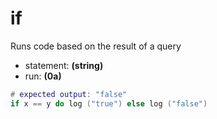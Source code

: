 # if
Runs code based on the result of a query

- statement: **(string)**
- run: **(0a)**

```lua
# expected output: "false"
if x == y do log ("true") else log ("false")
```